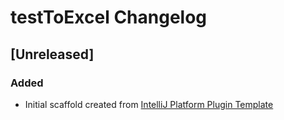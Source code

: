 <!-- Keep a Changelog guide -> https://keepachangelog.com -->

# testToExcel Changelog

## [Unreleased]
### Added
- Initial scaffold created from [IntelliJ Platform Plugin Template](https://github.com/JetBrains/intellij-platform-plugin-template)
